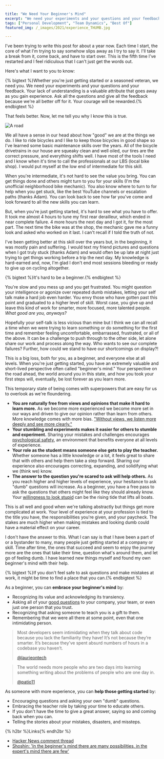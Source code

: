 ```yaml
---

title: "We Need Your Beginner's Mind"
excerpt: "We need your experiments and your questions and your feedback. Your lack of understanding is a valuable attribute that goes away as you gain experience."
tags: ["Personal Development", "Team Dynamics", "Best Of"]
featured_img: /_images/2021/experience_THUMB.jpg

---
```


I've been trying to write this post for about a year now. Each time I start, the core of what I'm trying to say somehow slips away as I try to say it. I'll take a break from it, come back, and have to start over. This is the fifth time I've restarted and I feel ridiculous that I can't just get the words out.

Here's what I want to you to know:

{% bigtext %}Whether you're just getting started or a seasoned veteran, we need you. We need your experiments and your questions and your feedback. Your lack of understanding is a valuable attribute that goes away as you gain experience. Ask all the questions and give all the feedback because we're all better off for it. Your courage will be rewarded.{% endbigtext %}

That feels better. Now, let me tell you why I know this is true. 

<img src="/_images/2021/experience.jpg" class="aligncenter" alt="A road">

We all have a sense in our head about how "good" we are at the things we do. I like to ride bicycles and I like to keep those bicycles in good shape so I've learned some basic maintenance skills over the years. All of the bicycle drivetrains in our house are squeaky clean and well oiled, our tires are the correct pressure, and everything shifts well. I have most of the tools I need and I know when it's time to call the professionals at our LBS (local bike shop). I would put myself at the low end of intermediate for this skill.

When you're intermediate, it's not hard to see the value you bring. You can get things done and others might turn to you for your skills (I'm the unofficial neighborhood bike mechanic). You also know where to turn to for help when you get stuck, like the best YouTube channels or escalation paths (thanks Adam). You can look back to see how far you've come and look forward to all the new skills you can learn.

But, when you're just getting started, it's hard to see what you have to offer. It took me almost 4 hours to tune my first rear derailleur, which ended in near complete failure. 4 more hours the next day and I got it, for the most part. The next time the bike was at the shop, the mechanic gave me a funny look and asked who worked on it last. I can't recall if I told the truth of not.

I've been getting better at this skill over the years but, in the beginning, it was mostly pain and suffering. I would text my friend pictures and questions when I got truly stuck (thanks Adam) and would often be up late at night just trying to get things working before a trip the next day. My knowledge is hard-earned and, now, I'm glad I don't end most sessions bleeding or ready to give up on cycling altogether.

{% bigtext %}It's hard to be a beginner.{% endbigtext %}

You're slow and you mess up and you get frustrated. You might question your intelligence or agonize over repeated dumb mistakes, letting your self talk make a hard job even harder. You envy those who have gotten past this point and graduated to a higher level of skill. Worst case, you give up and leave this kind of work for smarter, more focused, more talented people. *What good are you, anyways?*

Hopefully your self-talk is less vicious than mine but I think we can all recall a time when we were trying to learn something or do something for the first time and remember feeling uncomfortable, embarrassed, frustrated, or all of the above. It can be a challenge to push through to the other side, let alone share our work and process along the way. Who wants to see our complete failures? Further, how could we stand to have our shortcomings on display?!

This is a big loss, both for you, as a beginner, and everyone else at all levels. When you're just getting started, you have an extremely valuable and short-lived perspective often called "beginner's mind." Your perspective on the road ahead, the world around you in this state, and how you took your first steps will, eventually, be lost forever as you learn more.

This temporary state of being comes with superpowers that are easy for us to overlook as we're floundering.

- **You are naturally free from views and opinions that make it hard to learn more.** As we become more experienced we become more set in our ways and driven to give our opinion rather than learn from others. More knowledge comes with more bias. ["Without views, we listen more deeply and see more clearly."](https://jackkornfield.com/beginners-mind/)
- **Your stumbling and experiments makes it easier for others to stumble and experiment.** Sharing your mistakes and challenges encourages [psychological safety](https://hbr.org/2017/08/high-performing-teams-need-psychological-safety-heres-how-to-create-it), an environment that benefits everyone at all levels of experience. 
- **Your role as the student means someone else gets to play the teacher.** Whether someone has a little knowledge or a lot, it feels great to share that with others and help them take a step forward. Sharing our experience also encourages correcting, expanding, and solidifying what we (think we) know.
- **The answer to the question you're scared to ask will help others.** As you reach higher and higher levels of experience, your hesitance to ask "dumb" questions will increase. As a beginner, you have a free pass to ask the questions that others might feel like they should already know. Your [willingness to look stupid](https://danluu.com/look-stupid/) can be the rising tide that lifts all boats.

This is all well and good when we're talking abstractly but things get more complicated at work. Your level of experience at your profession is tied to the title you have, the responsibilities you're given, and your paycheck. The stakes are much higher when making mistakes and looking dumb could have a material effect on your career.

I don't have the answer to this. What I can say is that I have been a part of or a bystander to many, many people just getting started at a company or skill. Time after time, the ones that succeed and seem to enjoy the journey more are the ones that take their time, question what's around them, and let go of feeling dumb. I have learned new things myself and found my own beginner's mind with their help. 

{% bigtext %}If you don't feel safe to ask questions and make mistakes at work, it might be time to find a place that you can.{% endbigtext %}

As a beginner, you can **embrace your beginner's mind** by:

- Recognizing its value and acknowledging its transiency.
- Asking all of your [good questions](https://jvns.ca/blog/2021/10/21/how-to-get-useful-answers-to-your-questions/) to your company, your team, or even just one person that you trust.
- Recognizing that asking someone to teach you is a gift to them.
- Remembering that we were all there at some point, even that one intimidating person.

> Most developers seem intimidating when they talk about code because you lack the familiarity they have! It’s not because they’re smarter. It’s because they’ve spent absurd numbers of hours in a codebase you haven’t.
> 
> [@laurieontech](https://twitter.com/laurieontech/status/1250900874743947267)

> The world needs more people who are two days into learning something writing about the problems of people who are one day in.
> 
> [@patio11](https://twitter.com/patio11/status/803825771349426176)

As someone with more experience, you can **help those getting started** by:

- Encouraging questions and asking your own "dumb" questions.
- Embracing the teacher role by taking your time to educate others.
- If you don't have the time to give a great answer, saying so and coming back when you can.
- Telling the stories about your mistakes, disasters, and missteps.

{% h2br %}Links{% endh2br %}

- [Hacker News comment thread](https://news.ycombinator.com/item?id=29580547)
- [Shoshin: 'In the beginner's mind there are many possibilities, in the expert's mind there are few'](https://en.wikipedia.org/wiki/Shoshin)
